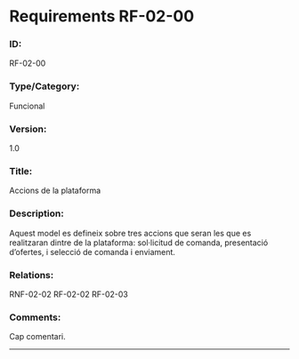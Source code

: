# Requirements RF-02-00

### ID:
RF-02-00

### Type/Category:
Funcional

### Version:
1.0

### Title:
Accions de la plataforma

### Description:
Aquest model es defineix sobre tres accions que seran les que es realitzaran dintre de la plataforma: sol·licitud de comanda, presentació d’ofertes, i selecció de comanda i enviament.

### Relations:
RNF-02-02
RF-02-02
RF-02-03

### Comments:
Cap comentari.

---
